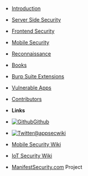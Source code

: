 - [Introduction](README.md)
- [Server Side Security](serversidesecurity.md)
- [Frontend Security](frontend.md)
- [Mobile Security](mobilesecurity.md)
- [Reconnaissance](recon.md)
- [Books](books.md)
- [Burp Suite Extensions](burpextension.md)
- [Vulnerable Apps](vulnerableapps.md)
- [Contributors](contributors.md)

- **Links**
- [![Github](https://icongram.jgog.in/simple/github.svg?color=808080&size=16)Github](https://github.com/exploitprotocol/app-sec-wiki)
- [![Twitter](https://icongram.jgog.in/simple/twitter.svg?colored&size=16)@appsecwiki](http://twitter.com/appsecwiki)
- [Mobile Security Wiki](https://mobilesecuritywiki.com)
- [IoT Security Wiki](https://iotsecuritywiki.com)
- [ManifestSecurity.com](https://manifestsecurity.com) Project